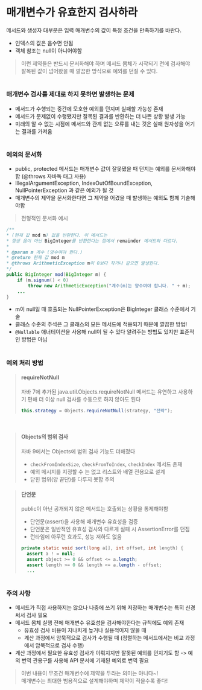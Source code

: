 # 매개변수가 유효한지 검사하라

메서드와 생성자 대부분은 입력 매개변수의 값이 특정 조건을 만족하기를 바란다.

- 인덱스의 값은 음수면 안됨
- 객체 참조는 null이 아니어야함

> 이런 제약들은 반드시 문서화해야 하며 메서드 몸체가 시작되기 전에 검사해야 잘목된 값이 넘어왔을 때 깔끔한 방식으로 예외를 던질 수 있다.

#
### 매개변수 검사를 제대로 하지 못하면 발생하는 문제

- 메서드가 수행되는 중간에 모호한 예외를 던지며 실패할 가능성 존재
- 메서드가 문제없이 수행됐지만 잘목된 결과를 반환하는 더 나쁜 상황 발생 가능
- 미래의 알 수 없는 시점에 메서드와 관계 없는 오류를 내는 것은 실패 원자성을 어기는 결과를 가져옴

#
### 예외의 문서화
- public, protected 메서드는 매개변수 값이 잘못됐을 때 던지는 예외를 문서화해야 함 (@throws 자바독 태그 사용)
- IllegalArgumentException, IndexOutOfBoundException, NullPointerException 과 같은 예외가 될 것
- 매개변수의 제약을 문서화한다면 그 제약을 어겼을 때 발생하는 예외도 함께 기술해야함

> 전형적인 문서화 예시

```java
/**
* (현재 값 mod m) 값을 반환한다. 이 메서드는 
* 항상 음이 아닌 BigInteger를 반환한다는 점에서 remainder 메서드와 다르다.
*
* @param m 계수 (양수여야 한다.)
* @return 현재 값 mod m
* @throws ArithmeticException m이 0보다 작거나 같으면 발생한다.
*/
public BigInteger mod(BigInteger m) {
    if (m.signum() < 0)
        throw new ArithmeticException("계수(m)는 양수여야 합니다. " + m);
    ...
}
```
- m이 null일 때 호출되는 NullPointerException은 BigInteger 클래스 수준에서 기술
- 클래스 수준의 주석은 그 클래스의 모든 메서드에 적용되기 때문에 깔끔한 방법!
- `@Nullable` 애너테이션을 사용해 null이 될 수 있다 알려주는 방법도 있지만 표준적인 방법은 아님

#
### 예외 처리 방법

> #### requireNotNull
> 자바 7에 추가된 java.util.Objects.requireNotNull 메서드는 유연하고 사용하기 편해 더 이상 null 검사를 수동으로 하지 않아도 된다
> ```java
> this.strategy = Objects.requireNotNull(strategy, "전략");
> ```

<br>

> #### Objects의 범위 검사
> 자바 9에서는 Objects에 범위 검사 기능도 더해졌다
> - `checkFromIndexSize`, `checkFromToIndex`, `checkIndex` 메서드 존재
> - 예외 메시지를 지정할 수 는 없고 리스트와 배열 전용으로 설계
> - 닫힌 범위(양 끝단)를 다루지 못함 주의

> #### 단언문
> public이 아닌 공개되지 않은 메서드는 호출되는 상황을 통제해야함
> - 단언문(assert)을 사용해 매개변수 유효성을 검증
> - 단언문은 일반적인 유효성 검사와 다르게 실패 시 AssertionError를 던짐
> - 런타임에 아무런 효과도, 성능 저하도 없음
> 
> ```java
> private static void sort(long a[], int offset, int length) {
>   assert a ! = null;
>   assert object >= 0 && offset <= a.length;
>   assert length >= 0 && length <= a.length - offset;
>   ...
> ```

#
### 주의 사항
- 메서드가 직접 사용하지는 않으나 나중에 쓰기 위해 저장하는 매개변수는 특히 신경써서 검사 필요
- 메서드 몸체 실행 전에 매개변수 유효성을 검사해야한다는 규칙에도 예외 존재
  - 유효성 검사 비용이 지나치게 높거나 실용적이지 않을 때  
  - 계산 과정에서 암묵적으로 검사가 수행될 때 (정렬하는 메서드에서는 비교 과정에서 암묵적으로 검사 수행)
- 계산 과정에서 필요한 유효성 검사가 이뤄지지만 잘못된 예외를 던지기도 함 -> 예외 번역 관용구를 사용해 API 문서에 기재된 예외로 번역 필요

> 이번 내용이 무조건 매개변수에 제약을 두라는 의미는 아니다~!  
> 매개변수는 최대한 범용적으로 설계해야하며 제약이 적을수록 좋다!


